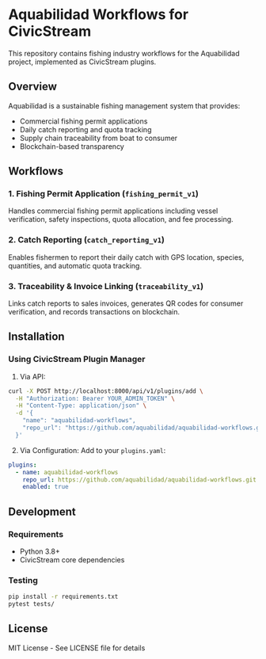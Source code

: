 # Aquabilidad Workflows for CivicStream

This repository contains fishing industry workflows for the Aquabilidad project, implemented as CivicStream plugins.

## Overview

Aquabilidad is a sustainable fishing management system that provides:
- Commercial fishing permit applications
- Daily catch reporting and quota tracking
- Supply chain traceability from boat to consumer
- Blockchain-based transparency

## Workflows

### 1. Fishing Permit Application (`fishing_permit_v1`)
Handles commercial fishing permit applications including vessel verification, safety inspections, quota allocation, and fee processing.

### 2. Catch Reporting (`catch_reporting_v1`)
Enables fishermen to report their daily catch with GPS location, species, quantities, and automatic quota tracking.

### 3. Traceability & Invoice Linking (`traceability_v1`)
Links catch reports to sales invoices, generates QR codes for consumer verification, and records transactions on blockchain.

## Installation

### Using CivicStream Plugin Manager

1. Via API:
```bash
curl -X POST http://localhost:8000/api/v1/plugins/add \
  -H "Authorization: Bearer YOUR_ADMIN_TOKEN" \
  -H "Content-Type: application/json" \
  -d '{
    "name": "aquabilidad-workflows",
    "repo_url": "https://github.com/aquabilidad/aquabilidad-workflows.git"
  }'
```

2. Via Configuration:
Add to your `plugins.yaml`:
```yaml
plugins:
  - name: aquabilidad-workflows
    repo_url: https://github.com/aquabilidad/aquabilidad-workflows.git
    enabled: true
```

## Development

### Requirements
- Python 3.8+
- CivicStream core dependencies

### Testing
```bash
pip install -r requirements.txt
pytest tests/
```

## License
MIT License - See LICENSE file for details